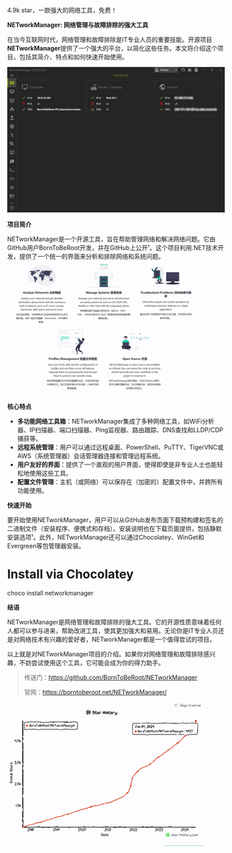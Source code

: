 4.9k star，一款强大的网络工具，免费！


**NETworkManager: 网络管理与故障排除的强大工具**

在当今互联网时代，网络管理和故障排除是IT专业人员的重要技能。开源项目**NETworkManager**提供了一个强大的平台，以简化这些任务。本文将介绍这个项目，包括其简介、特点和如何快速开始使用。

![](preview.gif)

**项目简介**

NETworkManager是一个开源工具，旨在帮助管理网络和解决网络问题。它由GitHub用户BornToBeRoot开发，并在GitHub上公开¹。这个项目利用.NET技术开发，提供了一个统一的界面来分析和排除网络和系统问题。
![alt text](image-1.png)
**核心特点**

- **多功能网络工具箱**：NETworkManager集成了多种网络工具，如WiFi分析器、IP扫描器、端口扫描器、Ping监视器、路由跟踪、DNS查找和LLDP/CDP捕获等。
- **远程系统管理**：用户可以通过远程桌面、PowerShell、PuTTY、TigerVNC或AWS（系统管理器）会话管理器连接和管理远程系统。
- **用户友好的界面**：提供了一个直观的用户界面，使得即使是非专业人士也能轻松地使用这些工具。
- **配置文件管理**：主机（或网络）可以保存在（加密的）配置文件中，并跨所有功能使用。

**快速开始**

要开始使用NETworkManager，用户可以从GitHub发布页面下载预构建和签名的二进制文件（安装程序、便携式和存档）。安装说明也在下载页面提供，包括静默安装选项¹。此外，NETworkManager还可以通过Chocolatey、WinGet和Evergreen等包管理器安装。

# Install via Chocolatey
choco install networkmanager



**结语**

NETworkManager是网络管理和故障排除的强大工具。它的开源性质意味着任何人都可以参与进来，帮助改进工具，使其更加强大和易用。无论你是IT专业人员还是对网络技术有兴趣的爱好者，NETworkManager都是一个值得尝试的项目。

以上就是对NETworkManager项目的介绍。如果你对网络管理和故障排除感兴趣，不妨尝试使用这个工具，它可能会成为你的得力助手。

>传送门：https://github.com/BornToBeRoot/NETworkManager
>
>官网：https://borntoberoot.net/NETworkManager/



![github star](image.png)